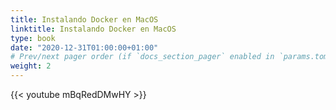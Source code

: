 ```yaml
---
title: Instalando Docker en MacOS
linktitle: Instalando Docker en MacOS
type: book
date: "2020-12-31T01:00:00+01:00"
# Prev/next pager order (if `docs_section_pager` enabled in `params.toml`)
weight: 2
---
```


{{< youtube mBqRedDMwHY >}}